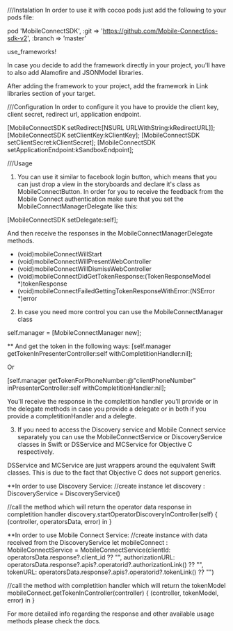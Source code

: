 ///Instalation
In order to use it with cocoa pods just add the following to your pods file:

pod 'MobileConnectSDK', :git => 'https://github.com/Mobile-Connect/ios-sdk-v2', :branch => ’master’

use_frameworks!

In case you decide to add the framework directly in your project, you'll have to also add Alamofire and JSONModel libraries.

After adding the framework to your project, add the framework in Link libraries section of your target.


///Configuration
In order to configure it you have to provide the client key, client secret, redirect url, application endpoint.

[MobileConnectSDK setRedirect:[NSURL URLWithString:kRedirectURL]];
[MobileConnectSDK setClientKey:kClientKey];
[MobileConnectSDK setClientSecret:kClientSecret];
[MobileConnectSDK setApplicationEndpoint:kSandboxEndpoint];

///Usage
1. You can use it similar to facebook login button, which means that you can just drop a view in the storyboards and declare it's class as MobileConnectButton.
In order for you to receive the feedback from the Mobile Connect authentication make sure that you set the MobileConnectManagerDelegate like this:

[MobileConnectSDK setDelegate:self];

And then receive the responses in the MobileConnectManagerDelegate methods.
- (void)mobileConnectWillStart
- (void)mobileConnectWillPresentWebController
- (void)mobileConnectWillDismissWebController
- (void)mobileConnectDidGetTokenResponse:(TokenResponseModel *)tokenResponse
- (void)mobileConnectFailedGettingTokenResponseWithError:(NSError *)error

2. In case you need more control you can use the MobileConnectManager class

self.manager = [MobileConnectManager new];

** And get the token in the following ways:
[self.manager getTokenInPresenterController:self withCompletitionHandler:nil];

Or

[self.manager getTokenForPhoneNumber:@"clientPhoneNumber" inPresenterController:self withCompletitionHandler:nil];

You'll receive the response in the completition handler you'll provide or in the delegate methods in case you provide a delegate or in both if you provide a completitionHandler and a delegte.

3. If you need to access the Discovery service and Mobile Connect service separately you can use the MobileConnectService or DiscoveryService classes in Swift or DSService and MCService for Objective C respectively.

DSService and MCService are just wrappers around the equivalent Swift classes. This is due to the fact that Objective C does not support generics.

**In order to use Discovery Service:
//create instance
let discovery : DiscoveryService = DiscoveryService()

//call the method which will return the operator data response in completition handler
discovery.startOperatorDiscoveryInController(self) { (controller, operatorsData, error) in  }

**In order to use Mobile Connect Service:
//create instance with data received from the DiscoveryService
let mobileConnect : MobileConnectService =
            MobileConnectService(clientId: operatorsData.response?.client_id ?? "",
                                 authorizationURL: operatorsData.response?.apis?.operatorid?.authorizationLink() ?? "", 
                                 tokenURL: operatorsData.response?.apis?.operatorid?.tokenLink() ?? "")
                                 
//call the method with completition handler which will return the tokenModel
mobileConnect.getTokenInController(controller) { (controller, tokenModel, error) in }

For more detailed info regarding the response and other available usage methods please check the docs.



